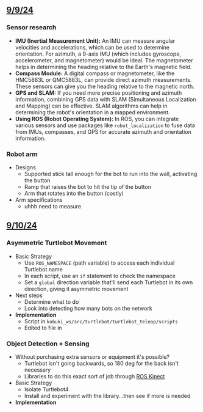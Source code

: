 ## <u>9/9/24</u>

### Sensor research
- **IMU (Inertial Measurement Unit):** An IMU can measure angular velocities and accelerations, which can be used to determine orientation. For azimuth, a 9-axis IMU (which includes gyroscope, accelerometer, and magnetometer) would be ideal. The magnetometer helps in determining the heading relative to the Earth's magnetic field.
- **Compass Module:** A digital compass or magnetometer, like the HMC5883L or QMC5883L, can provide direct azimuth measurements. These sensors can give you the heading relative to the magnetic north.
- **GPS and SLAM:** If you need more precise positioning and azimuth information, combining GPS data with SLAM (Simultaneous Localization and Mapping) can be effective. SLAM algorithms can help in determining the robot's orientation in a mapped environment.
- **Using ROS (Robot Operating System):** In ROS, you can integrate various sensors and use packages like `robot_localization` to fuse data from IMUs, compasses, and GPS for accurate azimuth and orientation information.

### Robot arm
- Designs
	- Supported stick tall enough for the bot to run into the wall, activating the button
	- Ramp that raises the bot to hit the tip of the button
	- Arm that rotates into the button (costly)
- Arm specifications
	- uhhh need to measure

## <u>9/10/24</u>
### Asymmetric Turtlebot Movement
- Basic Strategy
	- Use `ROS_NAMESPACE` (path variable) to access each individual Turtlebot name
	- In each script, use an `if` statement to check the namespace
	- Set a `global` direction variable that'll send each Turtlebot in its own direction, giving it asymmetric movement
- Next steps
	- Determine what to do
	- Look into detecting how many bots on the network
- **Implementation**
	- Script in `kobuki_ws/src/turtlebot/turtlebot_teleop/scripts`
	- Edited to file in 

### Object Detection + Sensing
- Without purchasing extra sensors or equipment it's possible?
	- Turtlebot isn't going backwards, so 180 deg for the back isn't necessary
	- Libraries to do this exact sort of job through [ROS Kinect](https://docs.ros.org/en/kinetic/api/moveit_tutorials/html/doc/getting_started/getting_started.html)
- Basic Strategy
	- Isolate Turtlebot4
	- Install and experiment with the library...then see if more is needed
- **Implementation**